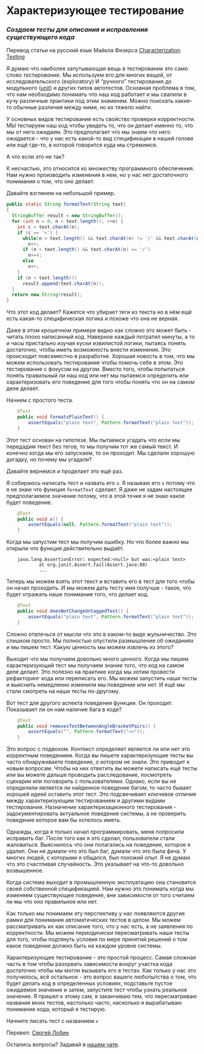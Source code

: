 # Характеризующее тестирование

### _Создаем тесты для описания и исправления существующего кода_

Перевод статьи на русский язык Майкла Физерса [Characterization Testing](https://michaelfeathers.silvrback.com/characterization-testing)

Я думаю что наиболее запутывающая вещь в тестировании это само слово _тестирование_.  Мы используем его для многих вещей, от исследовательского (exploratory) И “ручного” тестирования до модульного ([unit](UnitTest.md)) и других типов автотестов. Основная проблема в том, что нам необходимо понимать что наш код работает и мы свалили в кучу различные практики под этим знаменем. Можно поискать какие-то обычные различия между ними, но их тяжело найти.

У основных видов тестирования есть свойство проверки корректности. МЫ тестируем наш код чтобы увидеть то, что он делает именно то, что мы от него ожидаем. Это предполагает что мы знаем что него ожидается - что у нас есть какой-то вид спецификации в нашей голове или ещё где-то, в которой говорится куда мы стремимся.

А что если это не так?

К несчастью, это относится ко множеству программного обеспечения. Нам нужно производить изменения в нем, но у нас нет достаточного понимания о том, что оно делает.

Давайте взглянем на небольшой пример.

```java 
public static String formatText(String text) 
{
  StringBuffer result = new StringBuffer();
  for (int n = 0; n < text.length(); ++n) {
    int c = text.charAt(n);
    if (c == '<') {
      while(n < text.length() && text.charAt(n) != '/' && text.charAt(n) != '>')
        n++;
      if (n < text.length() && text.charAt(n) == '/')
        n+=4;
      else
        n++;
    }
    if (n < text.length())
      result.append(text.charAt(n));
  }
  return new String(result);
}
```
Что этот код делает? Кажется что убирает теги из текста но в нём ещё есть какая-то специфическая логика и похоже что она не верная.

Даже в этом крошечном примере видно как сложно это может быть - читать плохо написанный код. Наверное каждый потратил минуты, а то и часы пристально изучая куски извилистой логики, пытаясь понять достаточно, чтобы иметь возможность внести изменения. Это происходит повсеместно в разработке. Хорошая новость в том, что мы можем использовать тестирование чтобы помочь себе в этом. Это тестирование с фокусом на другом. Вместо того, чтобы попытаться понять правильный ли наш код или нет мы пытаемся определить или характеризовать его поведение для того чтобы понять что он на самом деле делает.

Начнем с простого теста.
```java
    @Test
    public void formatsPlainText() {
        assertEquals("plain text", Pattern.formatText("plain text"));
    }
```
Этот тест основан на гипотезе. Мы пытаемся угадать что если мы передадим текст без тегов, то мы получим тот же самый текст. И конечно когда мы его запускаем, то он проходит. Мы сделали хорошую догадку, но почему мы угадали?

Давайте вернемся и проделает это ещё раз.

Я собираюсь написать тест и назвать его ```x```. Я называю его ```x``` потому что я не знаю что функция ```formatText``` сделает. Я даже не задам настоящее предполагаемое значение потому, что в этой точке я не знаю какое будет поведение.
```java
    @Test
    public void x() {
        assertEquals(null, Pattern.formatText("plain text"));
    }
```
Когда мы запустим тест мы получим ошибку. Но что более важно мы открыли что функция действительно выдаёт.
```
    java.lang.AssertionError: expected:<null> but was:<plain text>
            at org.junit.Assert.fail(Assert.java:88)
            ...
```
Теперь мы можем взять этот текст и вставить его в тест для того чтобы он начал проходить. И мы можем дать тесту имя получше - такое, что будет отражать наше понимание того, что делает код.

```java
    @Test
    public void doesNotChangeUntaggedText() {
        assertEquals("plain text", Pattern.formatText("plain text"));
    }
```

Сложно отвлечься от мысли что это в каком-то виде жульничество. Это слишком просто. Мы полностью опустили размышление об ожиданиях и мы пишем тест. Какую ценность мы можем извлечь из этого?

Выходит что мы получаем довольно много ценного. Когда мы пишем характеризующий тест мы получаем знание того, что код на самом деле делает. Это полезно на практике когда мы хотим провести рефакторинг кода или переписать его. Мы можем запустить наши тесты и выяснить немедленно изменили мы поведение или нет. И ещё мы стали смотреть на наши тесты по-другому.

Вот тест для другого аспекта поведения функции. Он проходит. Показывает ли он нам наличие бага в коде?

```java
    @Test
    public void removesTextBetweenAngleBracketPairs() {
        assertEquals("", Pattern.formatText("<>")); 
    }
```

Это вопрос с подвохом. Контекст определяет является ли или нет это корректным поведением. Когда вы пишете характеризующие тесты вы часто обнаруживаете поведение, о котором не знали. Это приводит к новым вопросам. Чтобы на них ответить вы можете написать ещё тесты или вы можете дальше проводить расследование, посмотреть сценарии или поговорить с пользователями. Однако, если вы не определили является ли найденное поведение багом, то часто бывает хорошей идеей оставить этот тест. Это подсвечивает ключевое отличие между характеризующим тестированием и другими видами тестирования. Назначение характеризационного тестирования - задокументировать актуальное поведение системы, а не проверить поведение которое вам бы хотелось иметь.

Однажды, когда я только начал программировать, меня попросили исправить баг. После того как я это сделал, пользователи стали жаловаться. Выяснилось что они полагались на поведение, которое я удалил. Они не думали что это был баг, думали что это была фича. У многих людей, с которыми я общался, был похожий опыт. Я не думаю что это счастливая случайность. Это указывает на что-то довольно возвышенное.

Когда система выходит в промышленную эксплуатацию она становится своей собственной спецификацией. Нам нужно это понимать когда мы изменяем существующее поведение, вне зависимости от того считаем ли мы что оно правильное или нет.


Как только мы понимаем эту перспективу у нас появляются другие рамки для понимания автоматических тестов в целом. Мы можем рассматривать их как описание того, что у нас есть, а не заявления по корректности. Мы можем периодически пересматривать наши тесты для того, чтобы подтянуть условия по мере принятий решений о том какое поведение должно быть на каждом уровне системы.

Характеризующее тестирование - это простой процесс. Самая сложная часть в том чтобы разорвать зависимости вокруг участка кода достаточно чтобы мы могли вызывать его в тестах. Как только у нас это получилось, всё остальное - это вопрос вашего любопытства о том, что будет делать код в определенных условиях, подставьте пустое ожидаемое значение и затем, запустите тест чтобы узнать реальное значение. Я пришел к этому сам, я заканчиваю тем, что пересматриваю названия моих тестов, настолько часто, насколько я вырабатываю понимание кода, который я тестирую.

Начните писать тест с названием ```x```


Перевел: [Сергей Лобин](https://fb.com/2heoh)

Остались вопросы? Задавай в [нашем чате](https://t.me/technicalexcellenceru).
